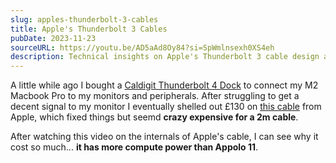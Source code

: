 ```yaml
---
slug: apples-thunderbolt-3-cables
title: Apple's Thunderbolt 3 Cables
pubDate: 2023-11-23
sourceURL: https://youtu.be/AD5aAd8Oy84?si=SpWmlnsexh0XS4eh
description: Technical insights on Apple's Thunderbolt 3 cable design and specifications. Understanding the engineering behind premium computer accessories.
---
```


A little while ago I bought a [Caldigit Thunderbolt 4 Dock](https://www.caldigit.com/thunderbolt-station-4/) to connect my M2 Macbook Pro to my monitors and peripherals. After struggling to get a decent signal to my monitor I eventually shelled out £130 on [this cable](https://www.apple.com/uk/shop/product/MN713ZM/A/thunderbolt-4-usb%E2%80%91c-pro-cable-18m) from Apple, which fixed things but seemd **crazy expensive for a 2m cable**.

After watching this video on the internals of Apple's cable, I can see why it cost so much... **it has more compute power than Appolo 11**.

